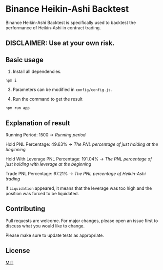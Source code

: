 # Binance Heikin-Ashi Backtest

Binance Heikin-Ashi Backtest is specifically used to backtest the performance of Heikin-Ashi in contract trading.

## DISCLAIMER: Use at your own risk.

## Basic usage

1. Install all dependencies.

```
npm i
```

3. Parameters can be modified in `config/config.js`.

4. Run the command to get the result

```
npm run app
```

## Explanation of result

Running Period: 1500 -> _Running period_

Hold PNL Percentage: 49.63% -> _The PNL percentage of just holding at the beginning_

Hold With Leverage PNL Percentage: 191.04% -> _The PNL percentage of just holding with leverage at the beginning_

Trade PNL Percentage: 67.21% -> _The PNL percentage of Heikin-Ashi trading_

If `Liquidation` appeared, it means that the leverage was too high and the position was forced to be liquidated.

## Contributing

Pull requests are welcome. For major changes, please open an issue first to discuss what you would like to change.

Please make sure to update tests as appropriate.

## License

[MIT](https://choosealicense.com/licenses/mit/)
